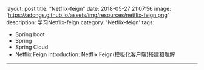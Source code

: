layout: post
title: "Netflix-feign"
date: 2018-05-27 21:07:56
image: 'https://adongs.github.io/assets/img/resources/netflix-feign.png'
description: 学习Netflix-feign
category: 'Netflix-feign'
tags:
- Spring boot
- Spring
- Spring Cloud
- Netflix Feign
introduction: Netflix Feign(模板化客户端)搭建和理解
---